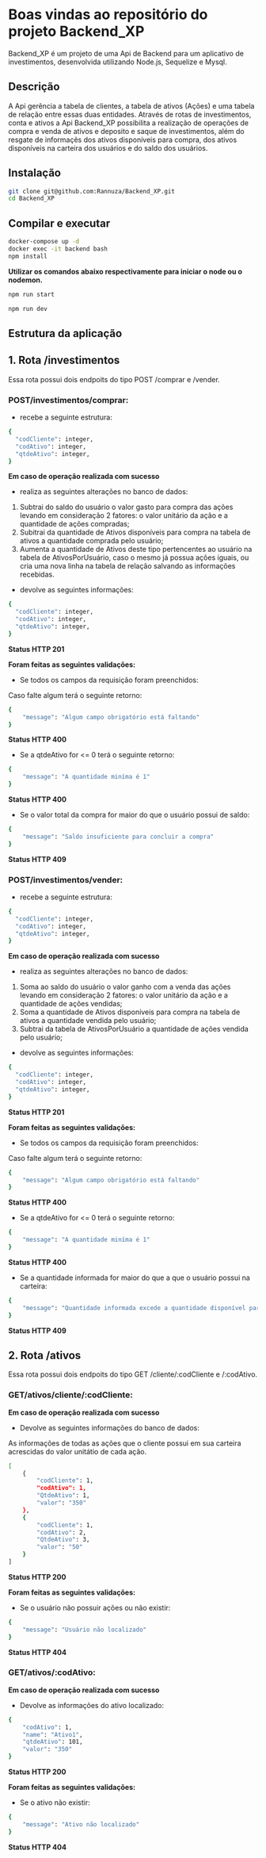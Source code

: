 # Boas vindas ao repositório do projeto Backend_XP

Backend_XP é um projeto de uma Api de Backend para um aplicativo de investimentos, desenvolvida utilizando Node.js, Sequelize e Mysql. 

## Descrição

A Api gerência a tabela de clientes, a tabela de ativos (Ações) e uma tabela de relação entre essas duas entidades. Através de rotas de investimentos, conta e ativos a Api Backend_XP possibilita a realização de operações de compra e venda de ativos e deposito e saque de investimentos, além do resgate de informaçẽs dos ativos disponíveis para compra, dos ativos disponíveis na carteira dos usuários e do saldo dos usuários. 

## Instalação

```bash
git clone git@github.com:Rannuza/Backend_XP.git
cd Backend_XP
```
## Compilar e executar

```bash
docker-compose up -d
docker exec -it backend bash
npm install
```
**Utilizar os comandos abaixo respectivamente para iniciar o node ou o nodemon.**

```bash
npm run start

npm run dev
```

## Estrutura da aplicação

## 1. Rota /investimentos

Essa rota possui dois endpoits do tipo POST /comprar e /vender.

### POST/investimentos/comprar:

- recebe a seguinte estrutura: 

```bash
{
  "codCliente": integer,
  "codAtivo": integer,
  "qtdeAtivo": integer,
}
```
**Em caso de operação realizada com sucesso**

- realiza as seguintes alterações no banco de dados:

1. Subtrai do saldo do usuário o valor gasto para compra das ações levando em consideração 2 fatores: o valor unitário da ação e a quantidade de ações compradas;
2. Subitrai da quantidade de Ativos disponíveis para compra na tabela de ativos a quantidade comprada pelo usuário;
3. Aumenta a quantidade de Ativos deste tipo pertencentes ao usuário na tabela de AtivosPorUsuário, caso o mesmo já possua ações iguais, ou cria uma nova linha na tabela de relação salvando as informações recebidas.

- devolve as seguintes informações:

```bash
{
  "codCliente": integer,
  "codAtivo": integer,
  "qtdeAtivo": integer,
}
```
**Status HTTP 201**

**Foram feitas as seguintes validações:**

- Se todos os campos da requisição foram preenchidos:

Caso falte algum terá o seguinte retorno:

```bash
{
    "message": "Algum campo obrigatório está faltando"
}
```
**Status HTTP 400**

- Se a qtdeAtivo for <= 0 terá o seguinte retorno:

```bash
{
    "message": "A quantidade miníma é 1"
}
```
**Status HTTP 400**

- Se o valor total da compra for maior do que o usuário possui de saldo:

```bash
{
    "message": "Saldo insuficiente para concluir a compra"
}
```
**Status HTTP 409**

### POST/investimentos/vender:

- recebe a seguinte estrutura: 

```bash
{
  "codCliente": integer,
  "codAtivo": integer,
  "qtdeAtivo": integer,
}
```
**Em caso de operação realizada com sucesso**

- realiza as seguintes alterações no banco de dados:

1. Soma ao saldo do usuário o valor ganho com a venda das ações levando em consideração 2 fatores: o valor unitário da ação e a quantidade de ações vendidas;
2. Soma a quantidade de Ativos disponíveis para compra na tabela de ativos a quantidade vendida pelo usuário;
3. Subtrai da tabela de AtivosPorUsuário a quantidade de ações vendida pelo usuário;

- devolve as seguintes informações:

```bash
{
  "codCliente": integer,
  "codAtivo": integer,
  "qtdeAtivo": integer,
}
```
**Status HTTP 201**

**Foram feitas as seguintes validações:**

- Se todos os campos da requisição foram preenchidos:

Caso falte algum terá o seguinte retorno:

```bash
{
    "message": "Algum campo obrigatório está faltando"
}
```
**Status HTTP 400**

- Se a qtdeAtivo for <= 0 terá o seguinte retorno:

```bash
{
    "message": "A quantidade miníma é 1"
}
```
**Status HTTP 400**

- Se a quantidade informada for maior do que a que o usuário possui na carteira:

```bash
{
    "message": "Quantidade informada excede a quantidade disponível para venda"
}
```
**Status HTTP 409**

## 2. Rota /ativos

Essa rota possui dois endpoits do tipo GET /cliente/:codCliente e /:codAtivo.

### GET/ativos/cliente/:codCliente:

**Em caso de operação realizada com sucesso**

- Devolve as seguintes informações do banco de dados:

As informações de todas as ações que o cliente possui em sua carteira acrescidas do valor unitátio de cada ação.

```bash
[
    {
        "codCliente": 1,
        "codAtivo": 1,
        "QtdeAtivo": 1,
        "valor": "350"
    },
    {
        "codCliente": 1,
        "codAtivo": 2,
        "QtdeAtivo": 3,
        "valor": "50"
    }
]
```
**Status HTTP 200**

**Foram feitas as seguintes validações:**

- Se o usuário não possuir ações ou não existir:

```bash
{
    "message": "Usuário não localizado"
}
```
**Status HTTP 404**

### GET/ativos/:codAtivo:

**Em caso de operação realizada com sucesso**

- Devolve as informações do ativo localizado:

```bash
{
    "codAtivo": 1,
    "name": "Ativo1",
    "qtdeAtivo": 101,
    "valor": "350"
}
```
**Status HTTP 200**

**Foram feitas as seguintes validações:**

- Se o ativo não existir:

```bash
{
    "message": "Ativo não localizado"
}
```
**Status HTTP 404**
